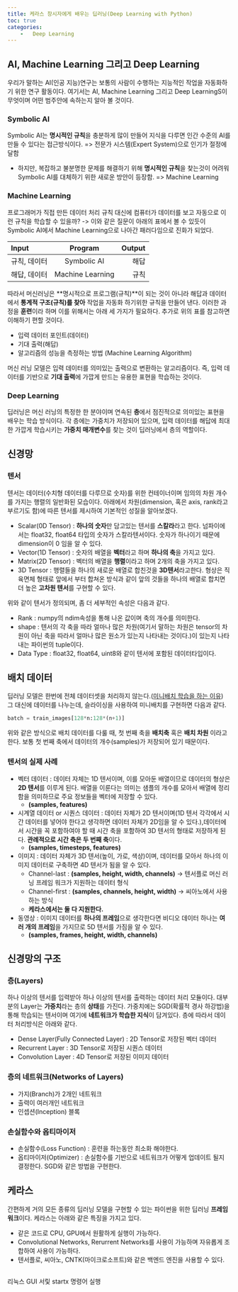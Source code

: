 ```yaml
---
title: 케라스 창시자에게 배우는 딥러닝(Deep Learning with Python)
toc: true
categories: 
    -   Deep Learning
---
```

## AI, Machine Learning 그리고 Deep Learning
우리가 말하는 AI(인공 지능)연구는 보통의 사람이 수행하는 지능적인 작업을 자동화하기 위한 연구 활동이다. 여기서는 AI, Machine Learning 그리고 Deep LearningS이 무엇이며 어떤 범주안에 속하는지 알아 볼 것이다.

### Symbolic AI
Symbolic AI는 **명시적인 규칙**을 충분하게 많이 만들어 지식을 다루면 인간 수준의 AI를 만들 수 있다는 접근방식이다. => 전문가 시스템(Expert System)으로 인기가 절정에 달함
-   하지만, 복잡하고 불분명한 문제를 해결하기 위해 **명시적인 규칙**을 찾는것이 어려워 Symbolic AI를 대체하기 위한 새로운 방안이 등장함. => Machine Learning

### Machine Learning
프로그래머가 직접 만든 데이터 처리 규칙 대신에 컴퓨터가 데이터를 보고 자동으로 이런 규칙을 학습할 수 있을까? -> 이와 같은 질문이 아래의 표에서 볼 수 있듯이 Symbolic AI에서 Machine Learning으로 나아간 패러다임으로 진화가 되었다.  

|Input|Program|Output|
|:-----|:-------:|------:|
|규칙, 데이터|Symbolic AI|해답|
|해답, 데이터|Machine Learning|규칙|  

따라서 머신러닝은 **명시적으로 프로그램(규칙)**이 되는 것이 아니라 해답과 데이터에서 **통계적 구조(규칙)를 찾아** 작업을 자동화 하기위한 규칙을 만들어 낸다. 이러한 과정을 **훈련**이라 하며 이를 위해서는 아래 세 가지가 필요하다. 추가로 위의 표를 참고하면 이해하기 편할 것이다.
-   입력 데이터 포인트(데이터)
-   기대 출력(해답)
-   알고리즘의 성능을 측정하는 방법  (Machine Learning Algorithm)

머신 러닝 모델은 입력 데이터를 의미있는 출력으로 변환하는 알고리즘이다. 즉, 입력 데이터를 기반으로 **기대 출력**에 가깝게 만드는 유용한 표현을 학습하는 것이다. 

### Deep Learning
딥러닝은 머신 러닝의 특정한 한 분야이며 연속된 **층**에서 점진적으로 의미있는 표현을 배우는 학습 방식이다. 각 층에는 가중치가 저장되어 있으며, 입력 데이터를 해답에 최대한 가깝게 학습시키는 **가중치 매개변수**를 찾는 것이 딥러닝에서 층의 역할이다.

## 신경망
### 텐서
텐서는 데이터(수치형 데이터를 다루므로 숫자)를 위한 컨테이너이며 임의의 차원 개수를 가지는 행렬의 일반화된 모습이다. 아래에서 차원(dimension, 혹은 axis, rank라고 부르기도 함)에 따른 텐서를 제시하여 기본적인 성질을 알아보겠다.
-   Scalar(0D Tensor) : **하나의 숫자**만 담고있는 텐서를 **스칼라**라고 한다. 넘파이에서는 float32, float64 타입의 숫자가 스칼라텐서이다. 숫자가 하나이기 때문에 dimension이 0 임을 알 수 있다.
-   Vector(1D Tensor) : 숫자의 배열을 **벡터**라고 하며 **하나의 축**을 가지고 있다. 
-   Matrix(2D Tensor) : 벡터의 배열을 **행렬**이라고 하며 2개의 축을 가지고 있다.
-   3D Tensor : 행렬들을 하나의 새로운 배열로 합친것을 **3D텐서**라고한다. 형상은 직육면체 형태로 앞에서 부터 합쳐온 방식과 같이 앞의 것들을 하나의 배열로 합치면 더 높은 **고차원 텐서**를 구현할 수 있다.  

위와 같이 텐서가 정의되며, 좀 더 세부적인 속성은 다음과 같다.
-   Rank : numpy의 ndim속성을 통해 나온 값이며 축의 개수를 의미한다.
-   shape : 텐서의 각 축을 따라 얼마나 많은 차원(여기서 말하는 차원은 tensor의 차원이 아닌 축을 따라서 얼마나 많은 원소가 있는지 나타내는 것이다.)이 있는지 나타내는 파이썬의 tuple이다. 
-   Data Type : float32, float64, uint8와 같이 텐서에 포함된 데이터타입이다.  

## 배치 데이터
딥러닝 모델은 한번에 전체 데이터셋을 처리하지 않는다.(<a href="https://jamangstangs.github.io/deeplearning/Deep-Learning-from-Scratch#미니배치-학습">미니배치 학습을 하는 이유</a>) 그 대신에 데이터를 나누는데, 슬라이싱을 사용하여 미니배치를 구현하면 다음과 같다.  

```python
batch = train_images[128*n:128*(n+1)]
```   

위와 같은 방식으로 배치 데이터를 다룰 때, 첫 번째 축을 **배치축** 혹은 **배치 차원** 이라고 한다. 보통 첫 번째 축에서 데이터의 개수(samples)가 저장되어 있기 때문이다.

### 텐서의 실제 사례
-   벡터 데이터 : 데이터 자체는 1D 텐서이며, 이를 모아둔 배열이므로 데이터의 형상은 **2D 텐서**를 이루게 된다. 배열을 이룬다는 의미는 샘플의 개수를 모아서 배열에 정리함을 의미하므로 주요 정보들을 벡터에 저장할 수 있다. 
    -   **(samples, features)**
-   시계열 데이터 or 시퀀스 데이터 : 데이터 자체가 2D 텐서이며(1D 텐서 각각에서 시간 데이터를 넣어야 한다고 생각하면 데이터 자체가 2D임을 알 수 있다.),데이터에서 시간을 꼭 포함하여야 할 때 시간 축을 포함하여 3D 텐서의 형태로 저장하게 된다. **관례적으로 시간 축은 두 번째 축**이다. 
    -   **(samples, timesteps, features)**
-   이미지 : 데이터 자체가 3D 텐서(높이, 가로, 색상)이며, 데이터를 모아서 하나의 이미지 데이터로 구축하면 4D 텐서가 됨을 알 수 있다.
    -   Channel-last : **(samples, height, width, channels)** -> 텐서플로 머신 러닝 프레임 워크가 지원하는 데이터 형식
    -   Channel-first : **(samples, channels, height, width)** -> 씨아노에서 사용하는 방식 
    -   **케라스에서는 둘 다 지원한다.**
-   동영상 :  이미지 데이터를 **하나의 프레임**으로 생각한다면 비디오 데이터 하나는 **여러 개의 프레임**을 가지므로 5D 텐서를 가짐을 알 수 있다.
    -   **(samples, frames, height, width, channels)**

## 신경망의 구조
### 층(Layers)
하나 이상의 텐서를 입력받아 하나 이상의 텐서를 출력하는 데이터 처리 모듈이다. 대부분의 Layer는 **가중치**라는 층의 **상태**를 가진다. 가중치에는 SGD(확률적 경사 하강법)을 통해 학습되는 텐서이며 여기에 **네트워크가 학습한 지식**이 담겨있다. 층에 따라서 데이터 처리방식은 아래와 같다.
-   Dense Layer(Fully Connected Layer) : 2D Tensor로 저장된 벡터 데이터
-   Recurrent Layer : 3D Tensor로 저장된 시퀀스 데이터
-   Convolution Layer : 4D Tensor로 저장된 이미지 데이터  
 
### 층의 네트워크(Networks of Layers)
-   가지(Branch)가 2개인 네트워크
-   출력이 여러개인 네트워크
-   인셉션(Inception) 블록

### 손실함수와 옵티마이저
-   손실함수(Loss Function) : 훈련을 하는동안 최소화 해야한다.
-   옵티마이저(Optimizer) : 손실함수를 기반으로 네트워크가 어떻게 업데이트 될지 결정한다. SGD와 같은 방법을 구현한다. 

## 케라스
간편하게 거의 모든 종류의 딥러닝 모델을 구현할 수 있는 파이썬을 위한 딥러닝 **프레임워크**이다. 케라스는 아래와 같은 특징을 가지고 있다.
-   같은 코드로 CPU, GPU에서 원활하게 실행이 가능하다.
-   Convolutional Networks, Rerurrent Networks를 사용이 가능하며 자유롭게 조합하여 사용이 가능하다.
-   텐서플로, 씨아노, CNTK(마이크로소프트)와 같은 백엔드 엔진을 사용할 수 있다.

##

리눅스 GUI 서맃 startx 명령어 실행



